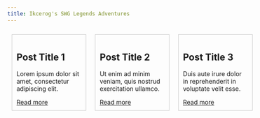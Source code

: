 ```yaml
---
title: Ikcerog's SWG Legends Adventures 
---
```

<div class="blog-container">
  <div class="blog-post">
    <h2>Post Title 1</h2>
    <p>Lorem ipsum dolor sit amet, consectetur adipiscing elit.</p>
    <a href="#">Read more</a>
  </div>

  <div class="blog-post">
    <h2>Post Title 2</h2>
    <p>Ut enim ad minim veniam, quis nostrud exercitation ullamco.</p>
    <a href="#">Read more</a>
  </div>

  <div class="blog-post">
    <h2>Post Title 3</h2>
    <p>Duis aute irure dolor in reprehenderit in voluptate velit esse.</p>
    <a href="#">Read more</a>
  </div>
</div>

<style>
  .blog-container {
    display: flex;
    justify-content: space-between;
    align-items: flex-start;
  }

  .blog-post {
    flex: 0 0 calc(33.33% - 20px);
    padding: 10px;
    border: 1px solid #ccc;
    margin: 10px;
  }
</style>
